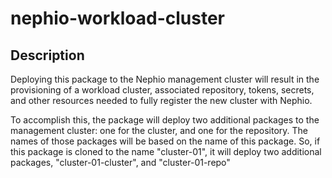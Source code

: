 # nephio-workload-cluster

## Description

Deploying this package to the Nephio management cluster will result in the
provisioning of a workload cluster, associated repository, tokens, secrets,
and other resources needed to fully register the new cluster with Nephio.

To accomplish this, the package will deploy two additional packages to the
management cluster: one for the cluster, and one for the repository. The names
of those packages will be based on the name of this package. So, if this package
is cloned to the name "cluster-01", it will deploy two additional packages,
"cluster-01-cluster", and "cluster-01-repo"
